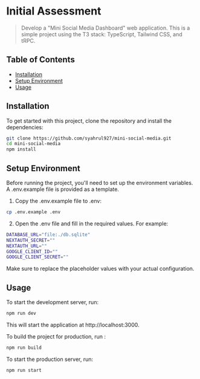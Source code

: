 # Initial Assessment
> Develop a "Mini Social Media Dashboard" web application.
This is a simple project using the T3 stack: TypeScript, Tailwind CSS, and tRPC.

## Table of Contents

- [Installation](#installation)
- [Setup Environment](#setup-environment)
- [Usage](#usage)

## Installation

To get started with this project, clone the repository and install the dependencies:

```bash
git clone https://github.com/syahrul927/mini-social-media.git
cd mini-social-media
npm install
```
## Setup Environment
Before running the project, you'll need to set up the environment variables. A .env.example file is provided as a template.

1. Copy the .env.example file to .env:
```bash
cp .env.example .env
```
2. Open the .env file and fill in the required values. For example:
```bash
DATABASE_URL="file:./db.sqlite"
NEXTAUTH_SECRET=""
NEXTAUTH_URL=""
GOOGLE_CLIENT_ID=""
GOOGLE_CLIENT_SECRET=""
```
Make sure to replace the placeholder values with your actual configuration.

## Usage
To start the development server, run:
```bash
npm run dev
```
This will start the application at http://localhost:3000.

To build the project for production, run :
```bash
npm run build
```
To start the production server, run:

```bash
npm run start
```

